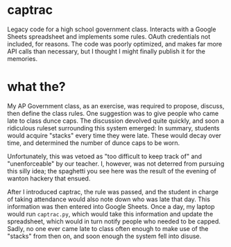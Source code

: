 # captrac
 Legacy code for a high school government class. Interacts with a Google Sheets spreadsheet and implements some rules. OAuth credentials not included, for reasons. The code was poorly optimized, and makes far more API calls than necessary, but I thought I might finally publish it for the memories.
 
# what the?
My AP Government class, as an exercise, was required to propose, discuss, then define the class rules. One suggestion was to give people who came late to class dunce caps. The discussion devolved quite quickly, and soon a ridiculous ruleset surrounding this system emerged: In summary, students would acquire "stacks" every time they were late. These would decay over time, and determined the number of dunce caps to be worn.

Unfortunately, this was vetoed as "too difficult to keep track of" and "unenforceable" by our teacher. I, however, was not deterred from pursuing this silly idea; the spaghetti you see here was the result of the evening of wanton hackery that ensued.

After I introduced captrac, the rule was passed, and the student in charge of taking attendance would also note down who was late that day. This information was then entered into Google Sheets. Once a day, my laptop would run `captrac.py`, which would take this information and update the spreadsheet, which would in turn notify people who needed to be capped. Sadly, no one ever came late to class often enough to make use of the "stacks" from then on, and soon enough the system fell into disuse.
